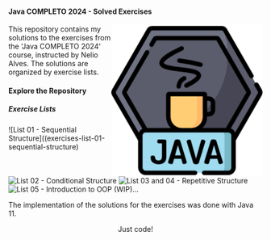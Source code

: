 <h4 align="left">Java COMPLETO 2024 - Solved Exercises</h4>

<img src="/resources/java_logo.png" min-width="300px" max-width="300px" width="300px" align="right">

<p align="left">This repository contains my solutions to the exercises from the 'Java COMPLETO 2024' course, instructed by Nelio Alves. The solutions are organized by exercise lists.</p>


<h4 align="left">Explore the Repository</h4>

<h5 align="left">Exercise Lists</h5>

![List 01 - Sequential Structure]((exercises-list-01-sequential-structure)
![List 02 - Conditional Structure](exercises-list-02-conditional-structure)
![List 03 and 04 - Repetitive Structure](exercises-list-03-and-04-repetitive-structure)
![List 05 - Introduction to OOP](exercises-list-05-introduction-to-OOP)
(WIP)...

<p>The implementation of the solutions for the exercises was done with Java 11.</p>

<p align="center">Just code!</p>
